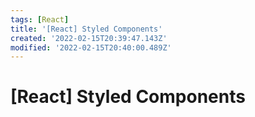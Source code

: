 ```yaml
---
tags: [React]
title: '[React] Styled Components'
created: '2022-02-15T20:39:47.143Z'
modified: '2022-02-15T20:40:00.489Z'
---
```


# [React] Styled Components


